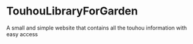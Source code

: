 # TouhouLibraryForGarden
A small and simple website that contains all the touhou information with easy access
